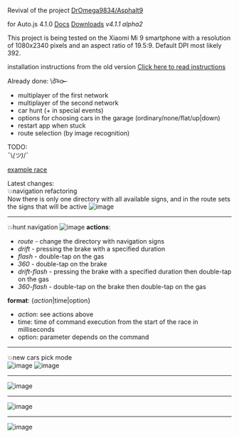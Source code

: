 Revival of the project <a href = "https://github.com/DrOmega9834/Asphalt9" target = "_blank">DrOmega9834\/Asphalt9</a>

for Auto.js 4.1.0 <a href = "https://hyb1996.github.io/AutoJs-Docs/#/?id=%e7%bb%bc%e8%bf%b0" target = "_blank">Docs</a> <a href = "http://chorblack.top:8000/autojs/Auto.js-4.1.1%20Alpha2.apk" target = "_blank">Downloads</a> *v4.1.1 alpha2*

This project is being tested on the Xiaomi Mi 9 smartphone with a resolution of 1080x2340 pixels and an aspect ratio of 19.5:9.
Default DPI most likely 392.

installation instructions from the old version <a href = "./readme/README_EN.md" target = "_blank">Click here to read instructions</a>

Already done: \ō͡≡o˞̶
- multiplayer of the first network
- multiplayer of the second network
- car hunt (+ in special events)
- options for choosing cars in the garage (ordinary/none/flat/up|down)
- restart app when stuck
- route selection (by image recognition)

TODO:  
 ¯\\_(ツ)_/¯  

[example race](https://www.youtube.com/watch?v=yx-xXiE0fXM)

Latest changes:  
💥navigation refactoring  
Now there is only one directory with all available signs, and in the route sets the signs that will be active 
![image](https://user-images.githubusercontent.com/25618671/155859660-de0f80e0-7660-479b-9e60-939ab20ab3da.png)

<hr>

💥hunt navigation
![image](https://user-images.githubusercontent.com/25618671/152245137-fd79636b-e7fa-4f84-ab56-c99c3053e8ce.png)
__actions__:
- *route* - change the directory with navigation signs  
- *drift* - pressing the brake with a specified duration  
- *flash* - double-tap on the gas  
- *360* - double-tap on the brake  
- *drift-flash* - pressing the brake with a specified duration then double-tap on the gas  
- *360-flash* - double-tap on the brake then double-tap on the gas  

__format__: {*action*|time|option}  
- *action*: see actions above
- time: time of command execution from the start of the race in milliseconds
- option: parameter depends on the command  

<hr>

💥new cars pick mode  
![image](https://user-images.githubusercontent.com/25618671/152342720-a816db41-a0f2-40df-8c9a-901c545c12b8.png)
![image](https://user-images.githubusercontent.com/25618671/152342782-00fbbcbd-e1af-4035-8e93-5ba5959a7a1e.png)

<hr>

![image](https://user-images.githubusercontent.com/25618671/152342822-e86691f0-fb55-4318-9b84-de350041a7cb.png)

<hr>

![image](https://user-images.githubusercontent.com/25618671/152342856-3384f3e0-eaaf-40eb-a486-71d95a6d84cc.png)

<hr>

![image](https://user-images.githubusercontent.com/25618671/152342891-4ee37d45-b6a7-4d23-b15a-6b3c15208c96.png)
